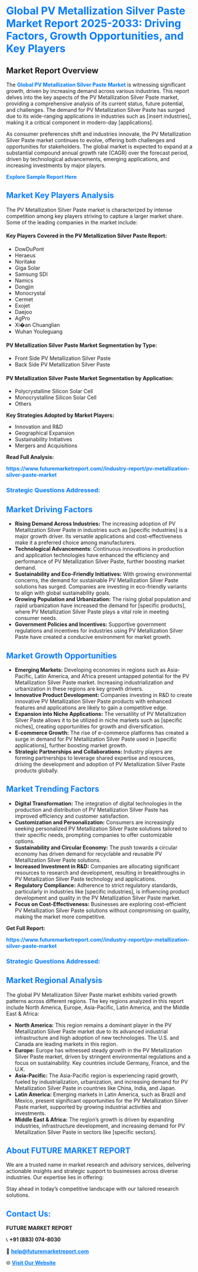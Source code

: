 <h1 style="color: #007BFF;">Global PV Metallization Silver Paste Market Report 2025-2033: Driving Factors, Growth Opportunities, and Key Players</h1>

<section id="overview">
<h2>Market Report Overview</h2>
<p>The <a href="https://www.futuremarketreport.com//industry-report/pv-metallization-silver-paste-market" style="color: #007BFF; text-decoration: none;"><strong>Global PV Metallization Silver Paste Market</strong></a> is witnessing significant growth, driven by increasing demand across various industries. This report delves into the key aspects of the PV Metallization Silver Paste market, providing a comprehensive analysis of its current status, future potential, and challenges. The demand for PV Metallization Silver Paste has surged due to its wide-ranging applications in industries such as [insert industries], making it a critical component in modern-day [applications].</p>
<p>As consumer preferences shift and industries innovate, the PV Metallization Silver Paste market continues to evolve, offering both challenges and opportunities for stakeholders. The global market is expected to expand at a substantial compound annual growth rate (CAGR) over the forecast period, driven by technological advancements, emerging applications, and increasing investments by major players.</p>
</section>

<section id="overview">
<p><a href="https://www.futuremarketreport.com//request-sample/reportId=61214" style="color: #007BFF; text-decoration: none;"><strong>Explore Sample Report Here</strong></a></p>
</section>

<section id="key-players">
<h2 style="color: #007BFF;">Market Key Players Analysis</h2>
<p>The PV Metallization Silver Paste market is characterized by intense competition among key players striving to capture a larger market share. Some of the leading companies in the market include:</p>
<h4>Key Players Covered in the PV Metallization Silver Paste Report:</h4>
<ul><li>DowDuPont</li><li>Heraeus</li><li>Noritake</li><li>Giga Solar</li><li>Samsung SDI</li><li>Namics</li><li>Dongjin</li><li>Monocrystal</li><li>Cermet</li><li>Exojet</li><li>Daejoo</li><li>AgPro</li><li>Xi�an Chuanglian</li><li>Wuhan Youleguang</li></ul>
<h4>PV Metallization Silver Paste Market Segmentation by Type:</h4>
<ul><li>Front Side PV Metallization Silver Paste</li><li>Back Side PV Metallization Silver Paste</li></ul>

<h4>PV Metallization Silver Paste Market Segmentation by Application:</h4>
<ul><li>Polycrystalline Silicon Solar Cell</li><li>Monocrystalline Silicon Solar Cell</li><li>Others</li></ul>
<p><strong>Key Strategies Adopted by Market Players:</strong></p>
<ul>
<li>Innovation and R&D</li>
<li>Geographical Expansion</li>
<li>Sustainability Initiatives</li>
<li>Mergers and Acquisitions</li>
</ul>
</section>

<section>
<p><strong>Read Full Analysis: </strong></p><a href="https://www.futuremarketreport.com//industry-report/pv-metallization-silver-paste-market" style="color: #007BFF; text-decoration: none;"><strong>https://www.futuremarketreport.com//industry-report/pv-metallization-silver-paste-market</strong></a>
<h3 style="color: #007BFF;">Strategic Questions Addressed:</h3>
</section>

<section id="driving-factors">
<h2 style="color: #007BFF;">Market Driving Factors</h2>
<ul>
<li><strong>Rising Demand Across Industries:</strong> The increasing adoption of PV Metallization Silver Paste in industries such as [specific industries] is a major growth driver. Its versatile applications and cost-effectiveness make it a preferred choice among manufacturers.</li>
<li><strong>Technological Advancements:</strong> Continuous innovations in production and application technologies have enhanced the efficiency and performance of PV Metallization Silver Paste, further boosting market demand.</li>
<li><strong>Sustainability and Eco-Friendly Initiatives:</strong> With growing environmental concerns, the demand for sustainable PV Metallization Silver Paste solutions has surged. Companies are investing in eco-friendly variants to align with global sustainability goals.</li>
<li><strong>Growing Population and Urbanization:</strong> The rising global population and rapid urbanization have increased the demand for [specific products], where PV Metallization Silver Paste plays a vital role in meeting consumer needs.</li>
<li><strong>Government Policies and Incentives:</strong> Supportive government regulations and incentives for industries using PV Metallization Silver Paste have created a conducive environment for market growth.</li>
</ul>
</section>

<section id="growth-opportunities">
<h2 style="color: #007BFF;">Market Growth Opportunities</h2>
<ul>
<li><strong>Emerging Markets:</strong> Developing economies in regions such as Asia-Pacific, Latin America, and Africa present untapped potential for the PV Metallization Silver Paste market. Increasing industrialization and urbanization in these regions are key growth drivers.</li>
<li><strong>Innovative Product Development:</strong> Companies investing in R&D to create innovative PV Metallization Silver Paste products with enhanced features and applications are likely to gain a competitive edge.</li>
<li><strong>Expansion into Niche Applications:</strong> The versatility of PV Metallization Silver Paste allows it to be utilized in niche markets such as [specific niches], creating opportunities for growth and diversification.</li>
<li><strong>E-commerce Growth:</strong> The rise of e-commerce platforms has created a surge in demand for PV Metallization Silver Paste used in [specific applications], further boosting market growth.</li>
<li><strong>Strategic Partnerships and Collaborations:</strong> Industry players are forming partnerships to leverage shared expertise and resources, driving the development and adoption of PV Metallization Silver Paste products globally.</li>
</ul>
</section>

<section id="trending-factors">
<h2 style="color: #007BFF;">Market Trending Factors</h2>
<ul>
<li><strong>Digital Transformation:</strong> The integration of digital technologies in the production and distribution of PV Metallization Silver Paste has improved efficiency and customer satisfaction.</li>
<li><strong>Customization and Personalization:</strong> Consumers are increasingly seeking personalized PV Metallization Silver Paste solutions tailored to their specific needs, prompting companies to offer customizable options.</li>
<li><strong>Sustainability and Circular Economy:</strong> The push towards a circular economy has driven demand for recyclable and reusable PV Metallization Silver Paste solutions.</li>
<li><strong>Increased Investment in R&D:</strong> Companies are allocating significant resources to research and development, resulting in breakthroughs in PV Metallization Silver Paste technology and applications.</li>
<li><strong>Regulatory Compliance:</strong> Adherence to strict regulatory standards, particularly in industries like [specific industries], is influencing product development and quality in the PV Metallization Silver Paste market.</li>
<li><strong>Focus on Cost-Effectiveness:</strong> Businesses are exploring cost-efficient PV Metallization Silver Paste solutions without compromising on quality, making the market more competitive.</li>
</ul>
</section>

<section>
<p><strong>Get Full Report: </strong></p><a href="https://www.futuremarketreport.com//industry-report/pv-metallization-silver-paste-market" style="color: #007BFF; text-decoration: none;"><strong>https://www.futuremarketreport.com//industry-report/pv-metallization-silver-paste-market</strong></a>
<h3 style="color: #007BFF;">Strategic Questions Addressed:</h3>
</section>


<section id="regional-analysis">
<h2 style="color: #007BFF;">Market Regional Analysis</h2>
<p>The global PV Metallization Silver Paste market exhibits varied growth patterns across different regions. The key regions analyzed in this report include North America, Europe, Asia-Pacific, Latin America, and the Middle East & Africa:</p>
<ul>
<li><strong>North America:</strong> This region remains a dominant player in the PV Metallization Silver Paste market due to its advanced industrial infrastructure and high adoption of new technologies. The U.S. and Canada are leading markets in this region.</li>
<li><strong>Europe:</strong> Europe has witnessed steady growth in the PV Metallization Silver Paste market, driven by stringent environmental regulations and a focus on sustainability. Key countries include Germany, France, and the U.K.</li>
<li><strong>Asia-Pacific:</strong> The Asia-Pacific region is experiencing rapid growth, fueled by industrialization, urbanization, and increasing demand for PV Metallization Silver Paste in countries like China, India, and Japan.</li>
<li><strong>Latin America:</strong> Emerging markets in Latin America, such as Brazil and Mexico, present significant opportunities for the PV Metallization Silver Paste market, supported by growing industrial activities and investments.</li>
<li><strong>Middle East & Africa:</strong> The region’s growth is driven by expanding industries, infrastructure development, and increasing demand for PV Metallization Silver Paste in sectors like [specific sectors].</li>
</ul>
</section>

<footer>
<h2 style="color: #007BFF;">About FUTURE MARKET REPORT</h2>
<p>We are a trusted name in market research and advisory services, delivering actionable insights and strategic support to businesses across diverse industries. Our expertise lies in offering:</p>

<p>Stay ahead in today’s competitive landscape with our tailored research solutions.</p>

<h2 style="color: #007BFF;">Contact Us:</h2>
<p><strong>FUTURE MARKET REPORT</strong></p>
<p>📞 <strong>+91 (883) 074-8030</strong></p>
<p>📧 <strong><a href="mailto:help@futuremarketreport.com" style="color: #007BFF;">help@futuremarketreport.com</a></strong></p>
<p>🌐 <strong><a href="https://www.futuremarketreport.com/" style="color: #007BFF;">Visit Our Website</a></strong></p>
</footer>
